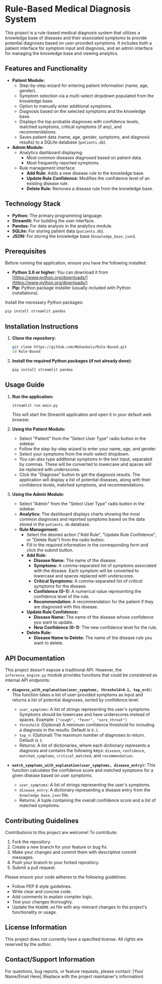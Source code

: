 # Rule-Based Medical Diagnosis System

This project is a rule-based medical diagnosis system that utilizes a knowledge base of diseases and their associated symptoms to provide potential diagnoses based on user-provided symptoms. It includes both a patient interface for symptom input and diagnosis, and an admin interface for managing the knowledge base and viewing analytics.

## Features and Functionality

*   **Patient Module:**
    *   Step-by-step wizard for entering patient information (name, age, gender).
    *   Symptom selection via a multi-select dropdown populated from the knowledge base.
    *   Option to manually enter additional symptoms.
    *   Diagnosis based on the selected symptoms and the knowledge base.
    *   Displays the top probable diagnoses with confidence levels, matched symptoms, critical symptoms (if any), and recommendations.
    *   Saves patient data (name, age, gender, symptoms, and diagnosis results) to a SQLite database (`patients.db`).
*   **Admin Module:**
    *   Analytics dashboard displaying:
        *   Most common diseases diagnosed based on patient data.
        *   Most frequently reported symptoms.
    *   Rule management interface:
        *   **Add Rule:** Adds a new disease rule to the knowledge base.
        *   **Update Rule Confidence:** Modifies the confidence level of an existing disease rule.
        *   **Delete Rule:** Removes a disease rule from the knowledge base.

## Technology Stack

*   **Python:** The primary programming language.
*   **Streamlit:** For building the user interface.
*   **Pandas:** For data analysis in the analytics module.
*   **SQLite:** For storing patient data (`patients.db`).
*   **JSON:** For storing the knowledge base (`knowledge_base.json`).

## Prerequisites

Before running the application, ensure you have the following installed:

*   **Python 3.6 or higher:**  You can download it from [https://www.python.org/downloads/](https://www.python.org/downloads/)
*   **Pip:** Python package installer (usually included with Python installations).

Install the necessary Python packages:

```bash
pip install streamlit pandas
```

## Installation Instructions

1.  **Clone the repository:**

    ```bash
    git clone https://github.com/Mohanbalu/Rule-Based.git
    cd Rule-Based
    ```

2.  **Install the required Python packages (if not already done):**

    ```bash
    pip install streamlit pandas
    ```

## Usage Guide

1.  **Run the application:**

    ```bash
    streamlit run main.py
    ```

    This will start the Streamlit application and open it in your default web browser.

2.  **Using the Patient Module:**

    *   Select "Patient" from the "Select User Type" radio button in the sidebar.
    *   Follow the step-by-step wizard to enter your name, age, and gender.
    *   Select your symptoms from the multi-select dropdown.
    *   You can also type additional symptoms in the text input, separated by commas.  These will be converted to lowercase and spaces will be replaced with underscores.
    *   Click the "Diagnose" button to get the diagnosis results.  The application will display a list of potential diseases, along with their confidence levels, matched symptoms, and recommendations.

3.  **Using the Admin Module:**

    *   Select "Admin" from the "Select User Type" radio button in the sidebar.
    *   **Analytics:**  The dashboard displays charts showing the most common diagnoses and reported symptoms based on the data stored in the `patients.db` database.
    *   **Rule Management:**
        *   Select the desired action ("Add Rule", "Update Rule Confidence", or "Delete Rule") from the radio button.
        *   Fill in the required information in the corresponding form and click the submit button.
        *   **Add Rule:**
            *   **Disease Name:** The name of the disease.
            *   **Symptoms:** A comma-separated list of symptoms associated with the disease.  Each symptom will be converted to lowercase and spaces replaced with underscores.
            *   **Critical Symptoms:** A comma-separated list of *critical* symptoms for the disease.
            *   **Confidence (0-1):** A numerical value representing the confidence level of the rule.
            *   **Recommendation:**  A recommendation for the patient if they are diagnosed with this disease.
        *   **Update Rule Confidence:**
            *   **Disease Name:** The name of the disease whose confidence you want to update.
            *   **New Confidence (0-1):**  The new confidence level for the rule.
        *   **Delete Rule:**
            *   **Disease Name to Delete:**  The name of the disease rule you want to delete.

## API Documentation

This project doesn't expose a traditional API. However, the `inference_engine.py` module provides functions that could be considered as internal API endpoints:

*   **`diagnose_with_explanation(user_symptoms, threshold=0.1, top_n=3)`:**  This function takes a list of user-provided symptoms as input and returns a list of potential diagnoses, sorted by confidence level.
    *   `user_symptoms`: A list of strings representing the user's symptoms.  Symptoms should be lowercase and have underscores instead of spaces.  Example: `["cough", "fever", "sore_throat"]`
    *   `threshold`: (Optional) A minimum confidence threshold for including a diagnosis in the results. Default is `0.1`.
    *   `top_n`: (Optional) The maximum number of diagnoses to return. Default is `3`.
    *   Returns: A list of dictionaries, where each dictionary represents a diagnosis and contains the following keys: `disease`, `confidence`, `matched_symptoms`, `critical_matched`, and `recommendation`.

*   **`match_symptoms_with_explanation(user_symptoms, disease_entry)`:** This function calculates the confidence score and matched symptoms for a given disease based on user symptoms.
    *   `user_symptoms`: A list of strings representing the user's symptoms.
    *   `disease_entry`: A dictionary representing a disease entry from the `knowledge_base.json` file.
    *   Returns: A tuple containing the overall confidence score and a list of matched symptoms.

## Contributing Guidelines

Contributions to this project are welcome! To contribute:

1.  Fork the repository.
2.  Create a new branch for your feature or bug fix.
3.  Make your changes and commit them with descriptive commit messages.
4.  Push your branch to your forked repository.
5.  Submit a pull request.

Please ensure your code adheres to the following guidelines:

*   Follow PEP 8 style guidelines.
*   Write clear and concise code.
*   Add comments to explain complex logic.
*   Test your changes thoroughly.
*   Update the `README.md` file with any relevant changes to the project's functionality or usage.

## License Information

This project does not currently have a specified license.  All rights are reserved by the author.

## Contact/Support Information

For questions, bug reports, or feature requests, please contact: [Your Name/Email Here]  (Replace with the project maintainer's information)